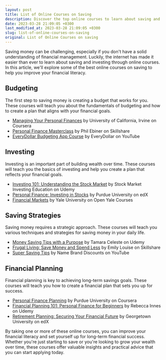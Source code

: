 ```yaml
---
layout: post
title: List of Online Courses on Saving
description: Discover the top online courses to learn about saving and managing your finances better. From budgeting to investing, these courses will help you take control of your financial future.
date: 2023-03-28 21:09:05 +0300
last_modified_at: 2023-03-28 21:09:05 +0300
slug: list-of-online-courses-on-saving
original: List of Online Courses on saving
---
```

Saving money can be challenging, especially if you don't have a solid understanding of financial management. Luckily, the internet has made it easier than ever to learn about saving and investing through online courses. In this article, we'll explore some of the best online courses on saving to help you improve your financial literacy.

## Budgeting

The first step to saving money is creating a budget that works for you. These courses will teach you about the fundamentals of budgeting and how to create a plan that aligns with your financial goals.

- [Managing Your Personal Finances](https://www.coursera.org/learn/personal-finance-home) by University of California, Irvine on Coursera
- [Personal Finance Masterclass](https://www.skillshare.com/classes/Personal-Finance-Masterclass-Save-More-Make-More-Eliminate-Debt/244473600) by Phil Ebiner on Skillshare
- [EveryDollar Budgeting App Course](https://www.youtube.com/watch?v=nYFAljmthrI&ab_channel=EveryDollar) by EveryDollar on YouTube

## Investing

Investing is an important part of building wealth over time. These courses will teach you the basics of investing and help you create a plan that reflects your financial goals.

- [Investing 101: Understanding the Stock Market](https://www.udemy.com/course/investing-101-understanding-the-stock-market/) by Stock Market Investing Education on Udemy
- [Personal Finance: Investing in Stocks](https://www.edx.org/course/personal-finance-investing-in-stocks) by Purdue University on edX
- [Financial Markets](https://oyc.yale.edu/economics/econ-252-11) by Yale University on Open Yale Courses

## Saving Strategies

Saving money requires a strategic approach. These courses will teach you various techniques and strategies for saving money in your daily life.

- [Money Saving Tips with a Purpose](https://www.udemy.com/course/money-saving-and-budgeting-hacks-with-purpose/) by Tamara Celeste on Udemy
- [Frugal Living: Save Money and Spend Less](https://www.skillshare.com/classes/Frugal-Living-Save-Money-and-Spend-Less/947643868) by Emily Louise on Skillshare
- [Super Saving Tips](https://www.youtube.com/watch?v=JCaZdCfpYvs&ab_channel=NameBrandDiscounts) by Name Brand Discounts on YouTube

## Financial Planning

Financial planning is key to achieving long-term savings goals. These courses will teach you how to create a financial plan that sets you up for success.

- [Personal Finance Planning](https://www.coursera.org/learn/personal-finance-planning) by Purdue University on Coursera
- [Financial Planning 101: Personal Finance for Beginners](https://www.udemy.com/course/financial-planning-101-personal-finance-for-beginners/) by Rebecca Innes on Udemy
- [Retirement Planning: Securing Your Financial Future](https://www.edx.org/course/retirement-planning-securing-your-financial-future) by Georgetown University on edX

By taking one or more of these online courses, you can improve your financial literacy and set yourself up for long-term financial success. Whether you're just starting to save or you're looking to grow your wealth over time, these courses offer valuable insights and practical advice that you can start applying today.
